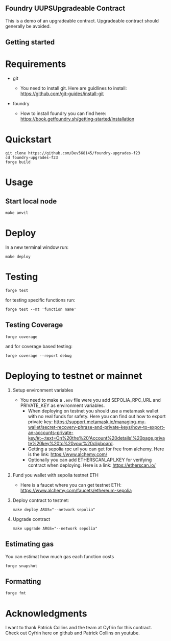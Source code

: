 ## Foundry UUPSUpgradeable Contract

This is a demo of an upgradeable contract.
Upgradeable contract should generally be avoided.

## Getting started

# Requirements

- git

  - You need to install git. Here are guidlines to install: https://github.com/git-guides/install-git

- foundry
  - How to install foundry you can find here: https://book.getfoundry.sh/getting-started/installation

# Quickstart

```
git clone https://github.com/Dev568145/foundry-upgrades-f23
cd foundry-upgrades-f23
forge build
```

# Usage

## Start local node

```
make anvil
```

# Deploy

In a new terminal window run:

```
make deploy
```

# Testing

```
forge test
```

for testing specific functions run:

```
forge test --mt 'function name'
```

## Testing Coverage

```
forge coverage
```

and for coverage based testing:

```
forge coverage --report debug
```

# Deploying to testnet or mainnet

1. Setup environment variables

   - You need to make a `.env` file were you add SEPOLIA_RPC_URL and PRIVATE_KEY as environment variables.
     - When deploying on testnet you should use a metamask wallet with no real funds for safety. Here you can find out how to export private key: https://support.metamask.io/managing-my-wallet/secret-recovery-phrase-and-private-keys/how-to-export-an-accounts-private-key/#:~:text=On%20the%20'Account%20details'%20page,private%20key%20to%20your%20clipboard.
     - Getting a sepolia rpc url you can get for free from alchemy. Here is the link: https://www.alchemy.com/
     - Optionally you can add ETHERSCAN_API_KEY for verifying contract when deploying. Here is a link: https://etherscan.io/

2. Fund you wallet with sepolia testnet ETH

   - Here is a faucet where you can get testnet ETH: https://www.alchemy.com/faucets/ethereum-sepolia

3. Deploy contract to testnet:

   ```
   make deploy ARGS="--network sepolia"
   ```

4. Upgrade contract

   ```
   make upgrade ARGS="--network sepolia"
   ```

## Estimating gas

You can estimat how much gas each function costs

```
forge snapshot
```

## Formatting

```
forge fmt
```

# Acknowledgments

I want to thank Patrick Collins and the team at Cyfrin for this contract. Check out Cyfrin here on github and Patrick Collins on youtube.
